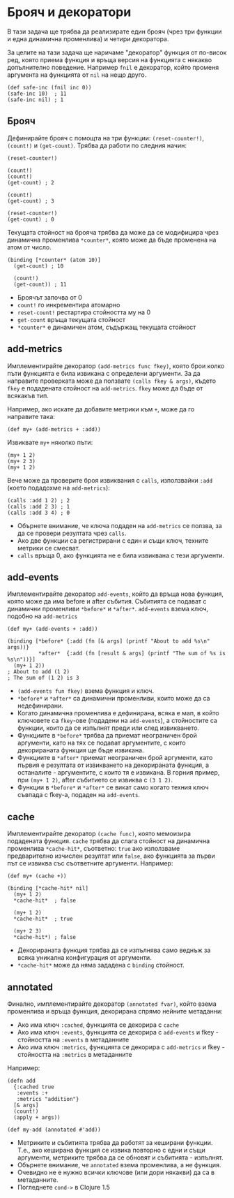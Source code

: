 # Брояч и декоратори

В тази задача ще трябва да реализирате един брояч (чрез три функции и една динамична променлива) и четири декоратора.

За целите на тази задача ще наричаме "декоратор" функция от по-висок ред, която приема функция и връща версия на функцията с някакво допълнително поведение. Например `fnil` е декоратор, който променя аргумента на функцията от `nil` на нещо друго.

    (def safe-inc (fnil inc 0))
    (safe-inc 10)  ; 11
    (safe-inc nil) ; 1

## Брояч

Дефинирайте брояч с помощта на три функции: `(reset-counter!)`, `(count!)` и `(get-count)`. Трябва да работи по следния начин:

    (reset-counter!)

    (count!)
    (count!)
    (get-count) ; 2

    (count!)
    (get-count) ; 3

    (reset-counter!)
    (get-count) ; 0

Текущата стойност на брояча трябва да може да се модифицира чрез динамична променлива `*counter*`, която може да бъде променена на атом от число.

    (binding [*counter* (atom 10)]
      (get-count) ; 10

      (count!)
      (get-count)) ; 11

* Броячът започва от 0
* `count!` го инкрементира атомарно
* `reset-count!` рестартира стойността му на 0
* `get-count` връща текущата стойност
* `*counter*` е динамичен атом, съдържащ текущата стойност

## add-metrics

Имплементирайте декоратор `(add-metrics func fkey)`, която брои колко пъти функцията е била извикана с определени аргументи. За да направите проверката може да ползвате `(calls fkey & args)`, където `fkey` е подадената стойност на `add-metrics`. `fkey` може да бъде от всякакъв тип.

Например, ако искате да добавите метрики към `+`, може да го направите така:

    (def my+ (add-metrics + :add))

Извиквате `my+` няколко пъти:

    (my+ 1 2)
    (my+ 2 3)
    (my+ 1 2)

Вече може да проверите броя извиквания с `calls`, използвайки `:add` (което подадохме на `add-metrics`):

    (calls :add 1 2) ; 2
    (calls :add 2 3) ; 1
    (calls :add 3 4) ; 0

* Обърнете внимание, че ключа подаден на `add-metrics` се ползва, за да се провери резултата чрез `calls`.
* Ако две функции са регистрирани с един и същи ключ, техните метрики се смесват.
* `calls` връща 0, ако функцията не е била извиквана с тези аргументи.

## add-events

Имплементирайте декоратор `add-events`, който да връща нова функция, която може да има before и after събития. Събитията се подават с динамични променливи `*before*` и `*after*`. `add-events` взема ключ, подобно на `add-metrics`

    (def my+ (add-events + :add))

    (binding [*before* {:add (fn [& args] (printf "About to add %s\n" args))}
              *after*  {:add (fn [result & args] (printf "The sum of %s is %s\n"))}]
      (my+ 1 2))
    ; About to add (1 2)
    ; The sum of (1 2) is 3

* `(add-events fun fkey)` взема функция и ключ.
* `*before*` и `*after*` са динамични променливи, които може да са недефинирани.
* Когато динамична променлива е дефинирана, всяка е мап, в който ключовете са `fkey`-ове (подадени на `add-events`), а стойностите са функции, които да се изпълнят преди или след извикването.
* Функциите в `*before*` трябва да приемат неограничен брой аргументи, като на тях се подават аргументите, с които декорираната функция ще бъде извикана.
* Функциите в `*after*` приемат неограничен брой аргументи, като първия е резултата от извикването на декорираната функция, а останалите - аргументите, с които тя е извикана. В горния пример, при `(my+ 1 2)`, after събитието се извиква с `(3 1 2)`.
* Функции в `*before*` и `*after*` се викат само когато техния ключ съвпада с fkey-а, подаден на `add-events`.

## cache

Имплементирайте декоратор `(cache func)`, която мемоизира подадената функция. `cache` трябва да слага стойност на динамична променлива `*cache-hit*`, съответно: `true` ако използваме предварително изчислен резултат или `false`, ако функцията за първи път се извиква със съответните аргументи. Например:

    (def my+ (cache +))

    (binding [*cache-hit* nil]
      (my+ 1 2)
      *cache-hit*  ; false

      (my+ 1 2)
      *cache-hit*  ; true

      (my+ 2 3)
      *cache-hit*) ; false

* Декорираната функция трябва да се изпълнява само веднъж за всяка уникална конфигурация от аргументи.
* `*cache-hit*` може да няма зададена с `binding` стойност.

## annotated

Финално, имплементирайте декоратор `(annotated fvar)`, който взема променлива и връща функция, декорирана спрямо нейните метаданни:

* Ако има ключ `:cached`, функцията се декорира с `cache`
* Ако има ключ `:events`, функцията се декорира с `add-events` и fkey - стойността на `:events` в метаданните
* Ако има ключ `:metrics`, функцията се декорира с `add-metrics` и fkey - стойността на `:metrics` в метаданните

Например:

    (defn add
      {:cached true
       :events :+
       :metrics "addition"}
      [& args]
      (count!)
      (apply + args))

    (def my-add (annotated #'add))

* Метриките и събитията трябва да работят за кеширани функции. Т.е., ако кеширана функция се извика повторно с едни и същи аргументи, метриките трябва да се обновят и събитията - изпълнят.
* Обърнете внимание, че `annotated` взема променлива, а не функция.
* Очевидно не е нужно всички ключове (или дори някакви) да са в метаданните.
* Погледнете `cond->` в Clojure 1.5

